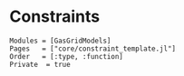 # Constraints

```@autodocs
Modules = [GasGridModels]
Pages   = ["core/constraint_template.jl"]
Order   = [:type, :function]
Private  = true
```
